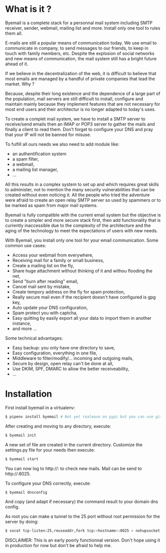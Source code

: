 # What is it ?

Byemail is a complete stack for a personnal mail system including SMTP receiver, sender, webmail,
mailing list and more. Install only one tool to rules them all. 

E-mails are still a popular means of communication today. We use email to communicate in company, to send messages to our friends, to keep in touch with family members, etc. 
Despite the explosion of social networks and new means of communication, the mail system still has a bright future ahead of it. 

If we believe in the decentralization of the web, it is difficult to believe that most emails are managed by a handful of private companies that lead the market. Why ?

Because, despite their long existence and the dependence of a large part of the population, 
mail servers are still difficult to install, configure and maintain mainly because they implement features that are not necessary for most end users and their architectur is no longer adapted to today's uses.

To create a complet mail system, we have to install a SMTP server to receive/send emails then an IMAP or POP3 server to gather the mails and finally a client to read them. Don't forget to configure your DNS and pray that your IP will not be banned for misuse.

To fulfill all ours needs we also need to add module like:

- an authentification system
- a spam filter,
- a webmail,
- a mailing list manager,
- ...

All this results in a complex system to set up and which requires great skills to administer, not to mention the many security vulnerabilities that can be created without even noticing it. All the people who tried the adventure were afraid to create an open relay SMTP server so used by spammers or to be marked as spam from major mail systems.

Byemail is fully compatible with the current email system but the objective is to create a simpler and more secure stack first,
then add functionality that is currently inaccessible due to the complexity of the architecture and the aging of the technology to meet the expectations of users with new needs. 

With Byemail, you install only one tool for your email communication.
Some common use cases:

- Access your webmail from everywhere,
- Receiving mail for a family or small business,
- Create a mailing list on the fly,
- Share huge attachment without thinking of it and withou flooding the net,
- Send "burn after reading" email,
- Cancel mail sent by mistake,
- Create tempory address on the fly for spam protection,
- Really secure mail even if the recipient doesn't have configured is gpg key,
- Auto update your DNS configuration,
- Spam protect you with captcha,
- Easy quitting by easily export all your data to import them in another instance,
- and more ...

Some technical advantages:

- Easy backup: you only have one directory to save,
- Easy configuration, everything in one file,
- Middleware to filter/modify/... incoming and outgoing mails,
- Secure by design, open relay can't be done at all,
- Use DKIM, SPF, DMARC to allow the better receiveability,
- ...

# Installation

First install byemail in a virtualenv:

```sh
$ pipenv install byemail # Not yet realease on pypi but you can use github url
```

After creating and moving to any directory, execute:

```sh
$ byemail init
```
A new set of file are created in the current directory. Customize the settings.py file for your needs then execute:

```sh
$ byemail start
```

You can now log to http://<host>:<port> to check new mails. Mail can be send to http://<host>:8025.


To configure your DNS correctly, execute:

```sh
$ byemail dnsconfig
```

And copy (and adapt if necessary) the command result to your domain dns config.

As root you can make a tunnel to the 25 port without root permission for the server by doing:

```sh
$ socat tcp-listen:25,reuseaddr,fork tcp:<hostname>:8025 > nohupsocket.out &
```

DISCLAIMER: This is an early poorly functionnal version. 
Don't hope using it in production for now but don't be afraid to help me.
